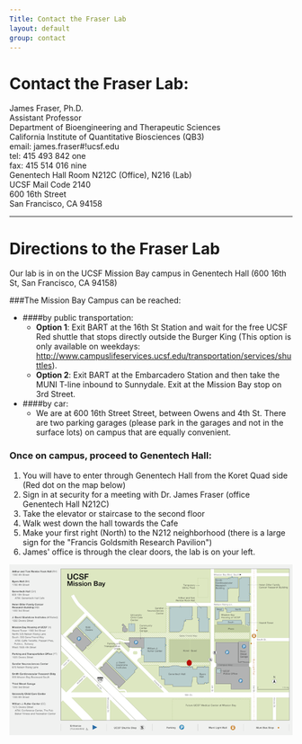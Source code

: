 ```yaml
---
Title: Contact the Fraser Lab
layout: default
group: contact
---
```


# Contact the Fraser Lab:

<div class="row-fluid">
  <div class="col-md-4 col-md-height">
    <div class="panel panel-default">
      <div class="panel-body">
      James Fraser, Ph.D. <br>
      Assistant Professor <br>
      Department of Bioengineering and Therapeutic Sciences <br>
      California Institute of Quantitative Biosciences (QB3)
      </div>
    </div>  
  </div>
  <div class="col-md-4 col-md-height">
    <div class="panel panel-default">
      <div class="panel-body">
      email: james.fraser#!ucsf.edu <br>
      tel: 415 493 842 one <br>
      fax: 415 514 016 nine
      </div>
    </div>  
  </div>
  <div class="col-md-4 col-md-height">
    <div class="panel panel-default">
      <div class="panel-body">
      Genentech Hall Room N212C (Office), N216 (Lab) <br>
      UCSF Mail Code 2140  <br>
      600 16th Street  <br>
      San Francisco, CA 94158
      </div>
    </div>  
  </div>
</div>

***

# Directions to the Fraser Lab

Our lab is in on the UCSF Mission Bay campus in Genentech Hall (600 16th St, San Francisco, CA 94158)

###The Mission Bay Campus can be reached:  
* ####by public transportation:
  * **Option 1**: Exit BART at the 16th St Station and wait for the free UCSF Red shuttle that stops directly outside the Burger King (This option is only available on weekdays: http://www.campuslifeservices.ucsf.edu/transportation/services/shuttles).
  * **Option 2**: Exit BART at the Embarcadero Station and then take the MUNI T-line inbound to Sunnydale. Exit at the Mission Bay stop on 3rd Street. 
* ####by car: 
  * We are at 600 16th Street Street, between Owens and 4th St. There are two parking garages (please park in the  garages and not in the surface lots) on campus that are equally convenient. 

### Once on campus, proceed to Genentech Hall:
1. You will have to enter through Genentech Hall from the Koret Quad side (Red dot on the map below)
2. Sign in at security for a meeting with Dr. James Fraser (office Genentech Hall N212C)
3. Take the elevator or staircase to the second floor
4. Walk west down the hall towards the Cafe
5. Make your first right (North) to the N212 neighborhood (there is a large sign for the "Francis Goldsmith Research Pavilion")
6. James' office is through the clear doors, the lab is on your left.

<img class="img-responsive center-block" src="/static/img/map_to_mission_bay.png" alt="Map of Mission Bay">